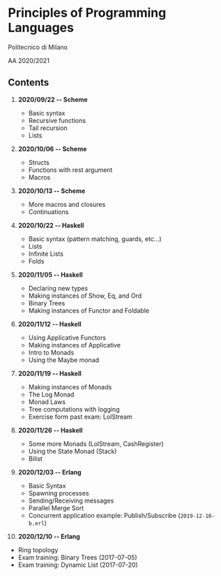 # Principles of Programming Languages
Politecnico di Milano

AA 2020/2021


Contents
--------

1. **2020/09/22 -- Scheme**
    * Basic syntax
    * Recursive functions
    * Tail recursion
    * Lists

2. **2020/10/06 -- Scheme**
    * Structs
    * Functions with rest argument
    * Macros

3. **2020/10/13 -- Scheme**
    * More macros and closures
    * Continuations

4. **2020/10/22 -- Haskell**
    * Basic syntax (pattern matching, guards, etc...)
    * Lists
    * Infinite Lists
    * Folds

5. **2020/11/05 -- Haskell**
    * Declaring new types
    * Making instances of Show, Eq, and Ord
    * Binary Trees
    * Making instances of Functor and Foldable

6. **2020/11/12 -- Haskell**
    * Using Applicative Functors
    * Making instances of Applicative
    * Intro to Monads
    * Using the Maybe monad

7. **2020/11/19 -- Haskell**
    * Making instances of Monads
    * The Log Monad
    * Monad Laws
    * Tree computations with logging
    * Exercise form past exam: LolStream

8. **2020/11/26 -- Haskell**
    * Some more Monads (LolStream, CashRegister)
    * Using the State Monad (Stack)
    * Bilist

9. **2020/12/03 -- Erlang**
   * Basic Syntax
   * Spawning processes
   * Sending/Receiving messages
   * Parallel Merge Sort
   * Concurrent application example: Publish/Subscribe (`2019-12-10-b.erl`)

10. **2020/12/10 -- Erlang**
   * Ring topology
   * Exam training: Binary Trees (2017-07-05)
   * Exam training: Dynamic List (2017-07-20)

